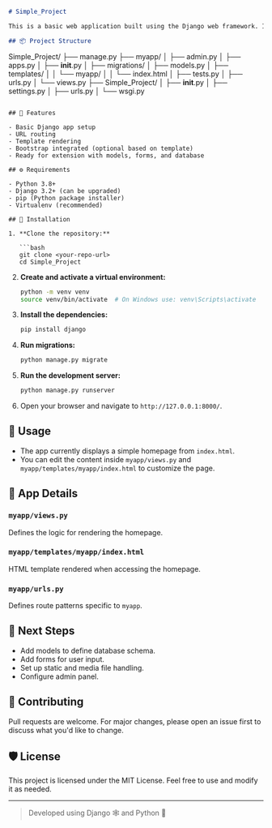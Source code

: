 ```markdown
# Simple_Project

This is a basic web application built using the Django web framework. It provides a foundation for creating dynamic websites using Python and the Model-View-Template (MVT) architecture provided by Django.

## 📦 Project Structure

```

Simple\_Project/
├── manage.py
├── myapp/
│   ├── admin.py
│   ├── apps.py
│   ├── **init**.py
│   ├── migrations/
│   ├── models.py
│   ├── templates/
│   │   └── myapp/
│   │       └── index.html
│   ├── tests.py
│   ├── urls.py
│   └── views.py
├── Simple\_Project/
│   ├── **init**.py
│   ├── settings.py
│   ├── urls.py
│   └── wsgi.py

````

## 🚀 Features

- Basic Django app setup
- URL routing
- Template rendering
- Bootstrap integrated (optional based on template)
- Ready for extension with models, forms, and database

## ⚙️ Requirements

- Python 3.8+
- Django 3.2+ (can be upgraded)
- pip (Python package installer)
- Virtualenv (recommended)

## 🔧 Installation

1. **Clone the repository:**

   ```bash
   git clone <your-repo-url>
   cd Simple_Project
````

2. **Create and activate a virtual environment:**

   ```bash
   python -m venv venv
   source venv/bin/activate  # On Windows use: venv\Scripts\activate
   ```

3. **Install the dependencies:**

   ```bash
   pip install django
   ```

4. **Run migrations:**

   ```bash
   python manage.py migrate
   ```

5. **Run the development server:**

   ```bash
   python manage.py runserver
   ```

6. Open your browser and navigate to `http://127.0.0.1:8000/`.

## 📝 Usage

* The app currently displays a simple homepage from `index.html`.
* You can edit the content inside `myapp/views.py` and `myapp/templates/myapp/index.html` to customize the page.

## 📁 App Details

### `myapp/views.py`

Defines the logic for rendering the homepage.

### `myapp/templates/myapp/index.html`

HTML template rendered when accessing the homepage.

### `myapp/urls.py`

Defines route patterns specific to `myapp`.

## 📌 Next Steps

* Add models to define database schema.
* Add forms for user input.
* Set up static and media file handling.
* Configure admin panel.

## 🤝 Contributing

Pull requests are welcome. For major changes, please open an issue first to discuss what you'd like to change.

## 🛡 License

This project is licensed under the MIT License. Feel free to use and modify it as needed.

---

> Developed using Django 🕸️ and Python 🐍
```
